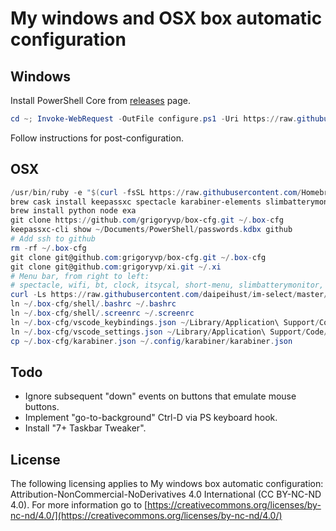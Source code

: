 # My windows and OSX box automatic configuration

## Windows

Install PowerShell Core from [releases](https://github.com/PowerShell/PowerShell/releases) page.

```ps1
cd ~; Invoke-WebRequest -OutFile configure.ps1 -Uri https://raw.githubusercontent.com/grigoryvp/box-cfg/master/configure.ps1; & .\configure.ps1
```

Follow instructions for post-configuration.

## OSX

```ps1
/usr/bin/ruby -e "$(curl -fsSL https://raw.githubusercontent.com/Homebrew/install/master/install)"
brew cask install keepassxc spectacle karabiner-elements slimbatterymonitor menumeters itsycal short-menu chatty vk-messenger telegram transmission visual-studio-code powershell obs nordvpn mucommander
brew install python node exa
git clone https://github.com/grigoryvp/box-cfg.git ~/.box-cfg
keepassxc-cli show ~/Documents/PowerShell/passwords.kdbx github
# Add ssh to github
rm -rf ~/.box-cfg
git clone git@github.com:grigoryvp/box-cfg.git ~/.box-cfg
git clone git@github.com:grigoryvp/xi.git ~/.xi
# Menu bar, from right to left:
# spectacle, wifi, bt, clock, itsycal, short-menu, slimbatterymonitor, menumeters
curl -Ls https://raw.githubusercontent.com/daipeihust/im-select/master/install_mac.sh | sh
ln ~/.box-cfg/shell/.bashrc ~/.bashrc
ln ~/.box-cfg/shell/.screenrc ~/.screenrc
ln ~/.box-cfg/vscode_keybindings.json ~/Library/Application\ Support/Code/User/keybindings.json
ln ~/.box-cfg/vscode_settings.json ~/Library/Application\ Support/Code/User/settings.json
cp ~/.box-cfg/karabiner.json ~/.config/karabiner/karabiner.json
```

## Todo

* Ignore subsequent "down" events on buttons that emulate mouse buttons.
* Implement "go-to-background" Ctrl-D via PS keyboard hook.
* Install "7+ Taskbar Tweaker".

## License

The following licensing applies to My windows box automatic configuration:
Attribution-NonCommercial-NoDerivatives 4.0 International
(CC BY-NC-ND 4.0). For more information go to
[https://creativecommons.org/licenses/by-nc-nd/4.0/](https://creativecommons.org/licenses/by-nc-nd/4.0/)
